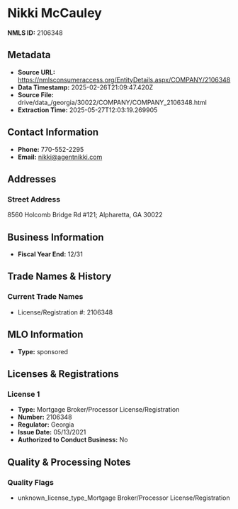 # Nikki McCauley

**NMLS ID:** 2106348

## Metadata
- **Source URL:** https://nmlsconsumeraccess.org/EntityDetails.aspx/COMPANY/2106348
- **Data Timestamp:** 2025-02-26T21:09:47.420Z
- **Source File:** drive/data_/georgia/30022/COMPANY/COMPANY_2106348.html
- **Extraction Time:** 2025-05-27T12:03:19.269905

## Contact Information
- **Phone:** 770-552-2295
- **Email:** nikki@agentnikki.com

## Addresses
### Street Address
8560 Holcomb Bridge Rd #121; Alpharetta, GA 30022

## Business Information
- **Fiscal Year End:** 12/31

## Trade Names & History
### Current Trade Names
- License/Registration #: 2106348

## MLO Information
- **Type:** sponsored

## Licenses & Registrations

### License 1
- **Type:** Mortgage Broker/Processor License/Registration
- **Number:** 2106348
- **Regulator:** Georgia
- **Issue Date:** 05/13/2021
- **Authorized to Conduct Business:** No

## Quality & Processing Notes
### Quality Flags
- unknown_license_type_Mortgage Broker/Processor License/Registration
